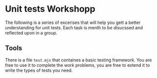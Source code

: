 # Unit tests Workshopp

The following is a series of excerises that will help you gett a better understanding for unit tests. Each task is menth to be disucssed and reflected upon in a group. 

## Tools
There is a file ```test.mjs``` that containes a basic testing framework. You are free to use it to complete the work problems, you are free to extend it to write the types of tests you need.